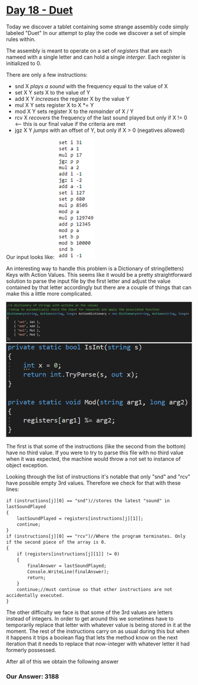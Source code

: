 # [Day 18 - Duet](http://adventofcode.com/2017/day/18)

Today we discover a tablet containing some strange assembly code simply labeled "Duet" In our attempt to play the code we
discover a set of simple rules within. 

The assembly is meant to operate on a set of *registers* that are each nameed with a single letter and can hold a single *interger*.
Each register is initialized to 0.

There are only a few instructions: 

* snd X *plays a sound* with the frequency equal to the value of X 
* set X Y *sets* X to the value of Y  
* add X Y *increases* the register X by the value Y  
* mul X Y sets register X to X *= Y  
* mod X Y sets register X to the *remainder*  of X  / Y  
* rcv X *recovers* the frequency of the last sound played but only if X != 0 <-- this is our final value if the criteria are met
* jgz X Y *jumps* with an offset of Y, but only if X > 0 (negatives allowed)

Our input looks like: 
![day 18 registers instructions](../images/registers.png)

An interesting way to handle this problem is a Dictionary of string(letters) Keys with Action Values. 
This seems like it would be a pretty straightforward solution to parse the input file by the first letter and adjust the value contained by that letter accordingly but there are a couple of things
that can make this a little more complicated. 

![A screenshot of a dictionary of string action pairs](../images/day18-dictionary.png)
<br>
![A screenshot of some of the actions from Day 18](../images/day18-actions.png)

The first is that some of the instructions (like the second from the bottom) have no third 
value. If you were to try to parse this file with no third value when it was expected, the machine would throw a not set to instance of object
exception. 

Looking through the list of instructions it's notable that only "snd" and "rcv" have possible empty 3rd values. Therefore we check for
that with these lines: 

```
if (instructions[j][0] == "snd")//stores the latest "sound" in lastSoundPlayed
{
    lastSoundPlayed = registers[instructions[j][1]];
    continue;
}
if (instructions[j][0] == "rcv")//Where the program terminates. Only if the second piece of the array is 0.
{
    if (registers[instructions[j][1]] != 0)
    {
        finalAnswer = lastSoundPlayed;
        Console.WriteLine(finalAnswer);
        return;
    }
    continue;//must continue so that other instructions are not accidentally executed.
}
```

The other difficulty we face is that some of the 3rd values are letters instead of integers. In order to get around this we 
sometimes have to temporarily replace that letter with whatever value is being stored in it at the moment. The rest of the 
instructions carry on as usual during this but when it happens it trips a boolean flag that lets the method know on the next iteration
that it needs to replace that now-integer with whatever letter it had formerly possessed. 

After all of this we obtain the following answer
 
### Our Answer: 3188

